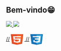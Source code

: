 ## Bem-vindo😁

 <div>
   <a href="https://github.com/Luiz-Eduardo-Alverga">
   <img height="180em" src="https://github-readme-stats.vercel.app/api?username=Luiz-Eduardo-Alverga&show_icons=true&theme=tokyonight&include_all_commits=true&count_private=true"/>
   <img height="180em" src="https://github-readme-stats.vercel.app/api/top-langs/?username=Luiz-Eduardo-Alverga&layout=compact&langs_count=6&theme=tokyonight"/>

</div>
<div style="display: inline_block"><br>
  //<img align="center" alt="HTML" height="30" width="40" src="https://raw.githubusercontent.com/devicons/devicon/master/icons/html5/html5-original.svg">
  //<img align="center" alt="CSS" height="30" width="40" src="https://raw.githubusercontent.com/devicons/devicon/master/icons/css3/css3-original.svg">
</div>
 
 <br>
 
  
 
<div> 

 
  
</div>
